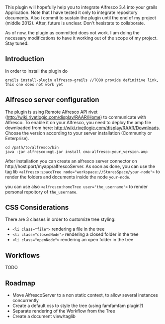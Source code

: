 This plugin will hopefully help you to integrate Alfresco 3.4 into your grails Application. Note that I have tested it only to integrate repository documents.
Also i commit to sustain the plugin until the end of my project (middle 2012). After, future is unclear. Don't hesistate to collaborate.


As of now, the plugin as committed does not work. I am doing the necessary modifications to have it working out of the scope of my project. Stay tuned.

## Introduction
In order to install the plugin do

    grails install-plugin alfresco-grails //TODO provide definitive link, this one does not work yet

## Alfresco server configuration
The plugin is using Remote Alfresco API rivet (http://wiki.rivetlogic.com/display/RAAR/Home) to communicate with Alfresco. To enable it on your Alfresco, you need to deploy the amp file downloaded from here: http://wiki.rivetlogic.com/display/RAAR/Downloads. Choose the version according to your server installation (Community or Enterprise).

    cd /path/to/alfresco/bin
    java -jar alfresco-mgt.jar install cma-alfresco-your_version.amp
    
After installation you can create an alfresco server connector on http://host:port/myapp/alfrescoServer.
As soon as done, you can use the tag lib `<alfresco:spaceTree node="workspace://StoresSpace/your-node">` to render the folders and documents inside the node `your-node`.

you can use also `<alfresco:homeTree user="the_username">` to render personal repoitory of `the_username`.

## CSS Considerations
There are 3 classes in order to customize tree styling:

* `<li class="file">` rendering a file in the tree
* `<li class="closedNode">` rendering a closed folder in the tree
* `<li class="openNode">` rendering an open folder in the tree

## Workflows
TODO

## Roadmap
* Move AlfrescoServer to a non static context, to allow several instances concurrently
* Create a default css to style the tree (using famfamfam plugin?)
* Separate rendering of the Workflow from the Tree
* Create a document view/taglib
